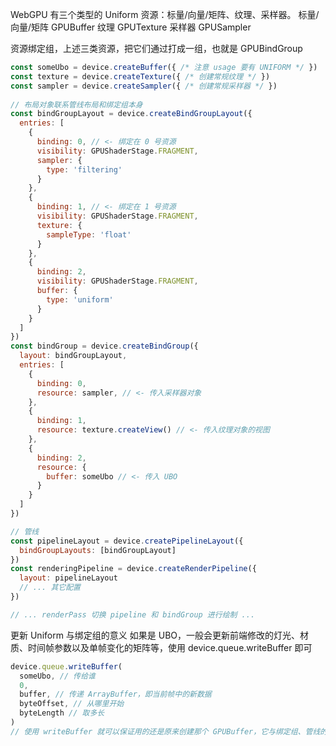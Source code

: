 WebGPU 有三个类型的 Uniform 资源：标量/向量/矩阵、纹理、采样器。
标量/向量/矩阵     GPUBuffer
纹理              GPUTexture
采样器            GPUSampler

资源绑定组，上述三类资源，把它们通过打成一组，也就是 GPUBindGroup
```js
const someUbo = device.createBuffer({ /* 注意 usage 要有 UNIFORM */ })
const texture = device.createTexture({ /* 创建常规纹理 */ })
const sampler = device.createSampler({ /* 创建常规采样器 */ })
 
// 布局对象联系管线布局和绑定组本身
const bindGroupLayout = device.createBindGroupLayout({
  entries: [
    {
      binding: 0, // <- 绑定在 0 号资源
      visibility: GPUShaderStage.FRAGMENT,
      sampler: {
        type: 'filtering'
      }
    },
    {
      binding: 1, // <- 绑定在 1 号资源
      visibility: GPUShaderStage.FRAGMENT,
      texture: {
        sampleType: 'float'
      }
    },
    {
      binding: 2,
      visibility: GPUShaderStage.FRAGMENT,
      buffer: {
        type: 'uniform'
      }
    }
  ]
})
const bindGroup = device.createBindGroup({
  layout: bindGroupLayout,
  entries: [
    {
      binding: 0,
      resource: sampler, // <- 传入采样器对象
    },
    {
      binding: 1,
      resource: texture.createView() // <- 传入纹理对象的视图
    },
    {
      binding: 2,
      resource: {
        buffer: someUbo // <- 传入 UBO
      }
    }
  ]
})

// 管线
const pipelineLayout = device.createPipelineLayout({
  bindGroupLayouts: [bindGroupLayout]
})
const renderingPipeline = device.createRenderPipeline({
  layout: pipelineLayout
  // ... 其它配置
})

// ... renderPass 切换 pipeline 和 bindGroup 进行绘制 ...
```

更新 Uniform 与绑定组的意义
如果是 UBO，一般会更新前端修改的灯光、材质、时间帧参数以及单帧变化的矩阵等，使用 device.queue.writeBuffer 即可
```js
device.queue.writeBuffer(
  someUbo, // 传给谁
  0, 
  buffer, // 传递 ArrayBuffer，即当前帧中的新数据
  byteOffset, // 从哪里开始
  byteLength // 取多长
)
// 使用 writeBuffer 就可以保证用的还是原来创建那个 GPUBuffer，它与绑定组、管线的绑定关系还在；不用映射、解映射的方式传值是减少 CPU/GPU 双端通信成本
```
